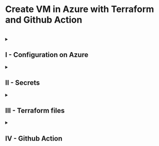 # Create VM in Azure with Terraform and Github Action

<br>

<details close>

<summary> <h2>I - Configuration on Azure</h2></summary>

<br>

First of all, you have to create a Service Principal. 

To do that, go on your Azure account and start the cloud shell :

![image0](/Documentation/Pictures/Cloud__Shell.png)

Then you have to run these commands :


```
az ad sp create-for-rbac --name TerraformFabryk --role Contributor --scopes /subscriptions/XXX --sdk auth
```

![image1](/Documentation/Pictures/1.png)

You have to keep the 4 first lines of the Json : **clientId**, **clientSecret**, **subscriptionId** and **tenantId**.

<br>

### • Create a stockage backend for the Terraform state
---
<br>

```
az group create -g ResourceGroupFabryk -l northeurope
```

![image2](/Documentation/Pictures/2.png)

<br>

### • Create a stockage account in the resource group
---
<br>

```
az storage account create -n terraformfabryk -g ResourceGroupFabryk -l northeurope --sku Standard_LRS
```

<br>

### • Create a container in the resource group
---
<br>

```
az storage container create -n terraformstatefabryk --account-name terraformfabryk
```
![image3](/Documentation/Pictures/4.PNG)

</details>

<details close>

<summary> <h2>II - Secrets</h2></summary>

<br>

You have to save the **clientId**, **clientSecret**, **subscriptionId** and **tenantId** as a secrets in github.

Go on Settings > Secrets and variables > Actions > New repository secret.

![image4](/Documentation/Pictures/5.png)

Once that is done, you should have 4 secrets :

![image5](/Documentation/Pictures/6.PNG)

</details>

<details close>

<summary> <h2>III - Terraform files</h2></summary>

<br>

You have to create a **providers.tf** file :

```
terraform {
  required_version = ">=0.12"

  required_providers {
    azurerm = {
      source  = "hashicorp/azurerm"
      version = "~>2.0"
    }
    random = {
      source  = "hashicorp/random"
      version = "~>3.0"
    }
    tls = {
      source = "hashicorp/tls"
      version = "~>4.0"
    }
  }
}

provider "azurerm" {
  features {}
}

terraform {
  backend "azurerm" {
    resource_group_name = "ResourceGroupFabryk" ## Name of your Resource Group created in the step "Configuration on Azure"
    storage_account_name = "terraformfabryk" ## Name of your Storage account created in the step "Configuration on Azure"
    container_name = "terraformstatefabryk" ## Name of the container created in the step "Configuration on Azure"
    key = "terraform.tfstate"
 }
}
```
<br>

Then a main.tf file for the Virtual Machine :
```
resource "random_pet" "rg_name" {
  prefix = var.resource_group_name_prefix
}

resource "azurerm_resource_group" "rg" {
  location = var.resource_group_location
  name     = random_pet.rg_name.id
}

# Create virtual network
resource "azurerm_virtual_network" "my_terraform_network" {
  name                = "myVnet3"
  address_space       = ["10.0.0.0/16"]
  location            = azurerm_resource_group.rg.location
  resource_group_name = azurerm_resource_group.rg.name
}

# Create subnet
resource "azurerm_subnet" "my_terraform_subnet" {
  name                 = "mySubnet"
  resource_group_name  = azurerm_resource_group.rg.name
  virtual_network_name = azurerm_virtual_network.my_terraform_network.name
  address_prefixes     = ["10.0.1.0/24"]
}

# Create public IPs
resource "azurerm_public_ip" "my_terraform_public_ip" {
  name                = "myPublicIP"
  location            = azurerm_resource_group.rg.location
  resource_group_name = azurerm_resource_group.rg.name
  allocation_method   = "Dynamic"
}

# Create Network Security Group and rule
resource "azurerm_network_security_group" "my_terraform_nsg" {
  name                = "myNetworkSecurityGroup"
  location            = azurerm_resource_group.rg.location
  resource_group_name = azurerm_resource_group.rg.name

  security_rule {
    name                       = "SSH"
    priority                   = 1001
    direction                  = "Inbound"
    access                     = "Allow"
    protocol                   = "Tcp"
    source_port_range          = "*"
    destination_port_range     = "22"
    source_address_prefix      = "*"
    destination_address_prefix = "*"
  }
}

# Create network interface
resource "azurerm_network_interface" "my_terraform_nic" {
  name                = "myNIC"
  location            = azurerm_resource_group.rg.location
  resource_group_name = azurerm_resource_group.rg.name

  ip_configuration {
    name                          = "my_nic_configuration"
    subnet_id                     = azurerm_subnet.my_terraform_subnet.id
    private_ip_address_allocation = "Dynamic"
    public_ip_address_id          = azurerm_public_ip.my_terraform_public_ip.id
  }
}

# Connect the security group to the network interface
resource "azurerm_network_interface_security_group_association" "example" {
  network_interface_id      = azurerm_network_interface.my_terraform_nic.id
  network_security_group_id = azurerm_network_security_group.my_terraform_nsg.id
}

# Generate random text for a unique storage account name
resource "random_id" "random_id" {
  keepers = {
    # Generate a new ID only when a new resource group is defined
    resource_group = azurerm_resource_group.rg.name
  }

  byte_length = 8
}

# Create storage account for boot diagnostics
resource "azurerm_storage_account" "my_storage_account" {
  name                     = "diag${random_id.random_id.hex}"
  location                 = azurerm_resource_group.rg.location
  resource_group_name      = azurerm_resource_group.rg.name
  account_tier             = "Standard"
  account_replication_type = "LRS"
}

# Create (and display) an SSH key
resource "tls_private_key" "example_ssh" {
  algorithm = "RSA"
  rsa_bits  = 4096
}

# Create virtual machine
resource "azurerm_linux_virtual_machine" "my_terraform_vm" {
  name                  = "VmFabrykTest"
  location              = azurerm_resource_group.rg.location
  resource_group_name   = azurerm_resource_group.rg.name
  network_interface_ids = [azurerm_network_interface.my_terraform_nic.id]
  size                  = "Standard_DS1_v2"

  os_disk {
    name                 = "myOsDisk"
    caching              = "ReadWrite"
    storage_account_type = "Premium_LRS"
  }

  source_image_reference {
    publisher = "Canonical"
    offer     = "UbuntuServer"
    sku       = "18.04-LTS"
    version   = "latest"
  }

  computer_name                   = "VmFabrykTest"
  admin_username                  = "azureuser"
  disable_password_authentication = true

  admin_ssh_key {
    username   = "azureuser"
    public_key = tls_private_key.example_ssh.public_key_openssh
  }

  boot_diagnostics {
    storage_account_uri = azurerm_storage_account.my_storage_account.primary_blob_endpoint
  }
}
```

This is a default template find on the Microsoft Documentation. I've just modify some value such as the VM name, the virtual network name etc...
</details>

<details close>

<summary> <h2>IV - Github Action </h2></summary>
<br>

Now you have to create file in order to setting up github action : **.github/workflows/XXX.yaml** 

```
name: 'Deploy a VM in Azure with Terraform'
 
on:
  workflow_dispatch: # To run manually the action
    branches:
    - main
  pull_request:
 
jobs:
  terraform:
    name: 'Terraform'
    env:
      ARM_CLIENT_ID: ${{ secrets.FABRYK_AZURE_AD_CLIENT_ID }} ## Secret saved as the step "Secrets"
      ARM_CLIENT_SECRET: ${{ secrets.FABRYK_AZURE_AD_CLIENT_SECRET }} ## Secret saved as the step "Secrets"
      ARM_SUBSCRIPTION_ID: ${{ secrets.FABRYK_AZURE_SUBSCRIPTION_ID }} ## Secret saved as the step "Secrets"
      ARM_TENANT_ID: ${{ secrets.FABRYK_AZURE_AD_TENANT_ID }} ## Secret saved as the step "Secrets"
    runs-on: ubuntu-latest
    environment: production
 
    # Use the Bash shell regardless whether the GitHub Actions runner is ubuntu-latest, macos-latest, or windows-latest
    defaults:
      run:
        shell: bash
        working-directory: ./terraform ## Use the file in the terraform directory
 
    steps:
    # Checkout the repository to the GitHub Actions runner
    - name: Checkout
      uses: actions/checkout@v2

    
    - name: Setup Terraform
      uses: hashicorp/setup-terraform@v1

    - name: List directory
      run: ls -a

    - name: Terraform Init
      run: terraform init

    - name: Terraform Plan
      run: terraform plan

    - name: Terraform Apply
      run: terraform apply -auto-approve

```

Then push your files on your Github repository

<br>

Now you juste have to click on the **Actions** button to see you Github Action :

![image8](/Documentation/Pictures/7.PNG).

<br>

Press the " Run workflow " button to see it in action :

![image9](/Documentation/Pictures/8.PNG)

<br>

And if you click on it iyou can see the different step of the action :

![image10](/Documentation/Pictures/9.PNG)

<br>

After few minutes :

![image11](/Documentation/Pictures/10.PNG)

<br>

You can see the VM on Azure :

![image12](/Documentation/Pictures/11.PNG)
